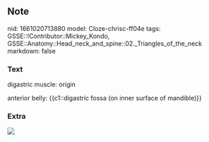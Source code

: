 ## Note
nid: 1661020713880
model: Cloze-chrisc-ff04e
tags: GSSE::!Contributor::Mickey_Kondo, GSSE::Anatomy::Head_neck_and_spine::02._Triangles_of_the_neck
markdown: false

### Text
digastric muscle: origin
<div>
  anterior belly: {{c1::digastric fossa (on inner surface of
  mandible)}}
</div>

### Extra
<img src="dkNB2edR8ILWCaohI4v5Sw_digastric.png">
